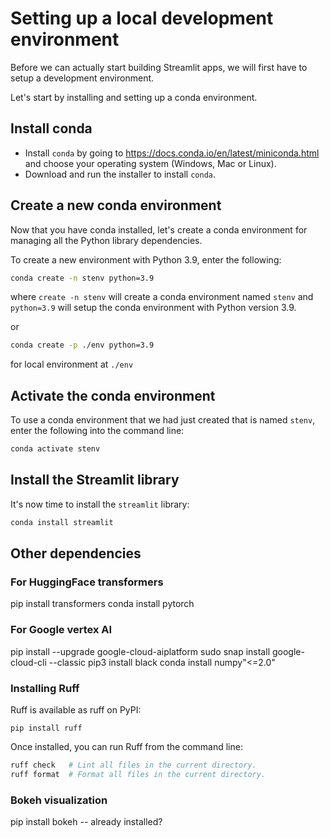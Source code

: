 # Setting up a local development environment

Before we can actually start building Streamlit apps, we will first have to setup a development environment.

Let's start by installing and setting up a conda environment.

## **Install conda**
- Install `conda` by going to https://docs.conda.io/en/latest/miniconda.html and choose your operating system (Windows, Mac or Linux). 
- Download and run the installer to install `conda`.

## **Create a new conda environment**
Now that you have conda installed, let's create a conda environment for managing all the Python library dependencies.

To create a new environment with Python 3.9, enter the following:
```bash
conda create -n stenv python=3.9
```
where `create -n stenv` will create a conda environment named `stenv` and `python=3.9` will setup the conda environment with Python version 3.9.

or

```bash
conda create -p ./env python=3.9
```
for local environment at `./env`


## **Activate the conda environment**

To use a conda environment that we had just created that is named `stenv`, enter the following into the command line:

```bash
conda activate stenv
```

## **Install the Streamlit library**

It's now time to install the `streamlit` library:
```bash
conda install streamlit
```


## Other dependencies

### For HuggingFace transformers
pip install transformers
conda install pytorch

### For Google vertex AI
pip install --upgrade google-cloud-aiplatform
sudo snap install google-cloud-cli --classic
pip3 install black
conda install numpy"<=2.0"


### Installing Ruff
Ruff is available as ruff on PyPI:

```
pip install ruff
```

Once installed, you can run Ruff from the command line:

```bash
ruff check   # Lint all files in the current directory.
ruff format  # Format all files in the current directory.
```

### Bokeh visualization

pip install bokeh -- already installed?
